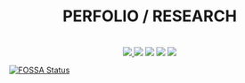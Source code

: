 <div align="center">
    <h1 style="padding-bottom:20px;">
        PERFOLIO / RESEARCH
    </h1>
    <a 
        href="https://github.com/chronark/swapchain/blob/master/LICENSE">
        <img 
            src="https://img.shields.io/badge/license-MIT-blue.svg?style=flat-square">
        </img>
    </a>
    <a href="https://codeclimate.com/github/perfolio/web/maintainability"><img src="https://api.codeclimate.com/v1/badges/1ed063d3f7003b3c8548/maintainability" /></a>
    <a href="https://codeclimate.com/github/perfolio/web/test_coverage"><img src="https://api.codeclimate.com/v1/badges/1ed063d3f7003b3c8548/test_coverage" /></a>
<a href="https://app.fossa.com/projects/git%2Bgithub.com%2Fperfolio%2Fweb?ref=badge_shield" alt="FOSSA Status"><img src="https://app.fossa.com/api/projects/git%2Bgithub.com%2Fperfolio%2Fweb.svg?type=shield"/></a>
    <a><img src="https://github.com/perfolio/web/workflows/Tests/badge.svg"/></a>

</div>

[![FOSSA Status](https://app.fossa.com/api/projects/git%2Bgithub.com%2Fperfolio%2Fweb.svg?type=large)](https://app.fossa.com/projects/git%2Bgithub.com%2Fperfolio%2Fweb?ref=badge_large)
